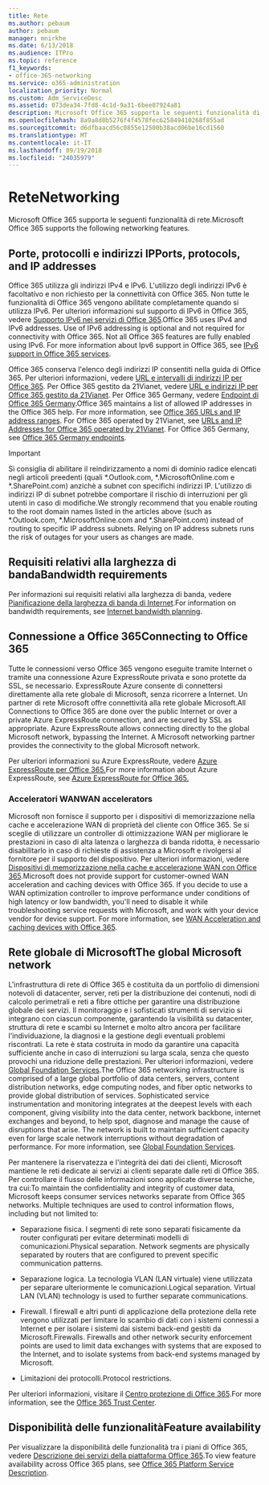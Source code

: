 ```yaml
---
title: Rete
ms.author: pebaum
author: pebaum
manager: mnirkhe
ms.date: 6/13/2018
ms.audience: ITPro
ms.topic: reference
f1_keywords:
- office-365-networking
ms.service: o365-administration
localization_priority: Normal
ms.custom: Adm_ServiceDesc
ms.assetid: 073dea34-7fd8-4c1d-9a31-6bee87924a81
description: Microsoft Office 365 supporta le seguenti funzionalità di rete.
ms.openlocfilehash: 8a9a8d8b5276f4f4578fec625849410268f855ad
ms.sourcegitcommit: d6dfbaacd56c0855e12500b38acd06be16cd1560
ms.translationtype: MT
ms.contentlocale: it-IT
ms.lasthandoff: 09/19/2018
ms.locfileid: "24035979"
---
```

# <a name="networking"></a><span data-ttu-id="aa2a8-103">Rete</span><span class="sxs-lookup"><span data-stu-id="aa2a8-103">Networking</span></span>

<span data-ttu-id="aa2a8-104">Microsoft Office 365 supporta le seguenti funzionalità di rete.</span><span class="sxs-lookup"><span data-stu-id="aa2a8-104">Microsoft Office 365 supports the following networking features.</span></span>
  
## <a name="ports-protocols-and-ip-addresses"></a><span data-ttu-id="aa2a8-105">Porte, protocolli e indirizzi IP</span><span class="sxs-lookup"><span data-stu-id="aa2a8-105">Ports, protocols, and IP addresses</span></span>

<span data-ttu-id="aa2a8-p101">Office 365 utilizza gli indirizzi IPv4 e IPv6. L'utilizzo degli indirizzi IPv6 è facoltativo e non richiesto per la connettività con Office 365. Non tutte le funzionalità di Office 365 vengono abilitate completamente quando si utilizza IPv6. Per ulteriori informazioni sul supporto di IPv6 in Office 365, vedere [Supporto IPv6 nei servizi di Office 365](https://go.microsoft.com/fwlink/?LinkID=785121&amp;clcid=0x409).</span><span class="sxs-lookup"><span data-stu-id="aa2a8-p101">Office 365 uses IPv4 and IPv6 addresses. Use of IPv6 addressing is optional and not required for connectivity with Office 365. Not all Office 365 features are fully enabled using IPv6. For more information about Ipv6 support in Office 365, see [IPv6 support in Office 365 services](https://go.microsoft.com/fwlink/?LinkID=785121&amp;clcid=0x409).</span></span>
  
<span data-ttu-id="aa2a8-p102">Office 365 conserva l'elenco degli indirizzi IP consentiti nella guida di Office 365. Per ulteriori informazioni, vedere [URL e intervalli di indirizzi IP per Office 365](https://go.microsoft.com/fwlink/p/?LinkID=243567). Per Office 365 gestito da 21Vianet, vedere [URL e indirizzi IP per Office 365 gestito da 21Vianet](https://go.microsoft.com/fwlink/?LinkID=733351&amp;clcid=0x409). Per Office 365 Germany, vedere [Endpoint di Office 365 Germany](https://support.office.com/en-us/article/Office-365-Germany-endpoints-8a113a50-0071-4155-bb8e-eba5a8dbd4c8).</span><span class="sxs-lookup"><span data-stu-id="aa2a8-p102">Office 365 maintains a list of allowed IP addresses in the Office 365 help. For more information, see [Office 365 URLs and IP address ranges](https://go.microsoft.com/fwlink/p/?LinkID=243567). For Office 365 operated by 21Vianet, see [URLs and IP Addresses for Office 365 operated by 21Vianet](https://go.microsoft.com/fwlink/?LinkID=733351&amp;clcid=0x409). For Office 365 Germany, see [Office 365 Germany endpoints](https://support.office.com/en-us/article/Office-365-Germany-endpoints-8a113a50-0071-4155-bb8e-eba5a8dbd4c8).</span></span>
  
> [!IMPORTANT]
> <span data-ttu-id="aa2a8-p103">Si consiglia di abilitare il reindirizzamento a nomi di dominio radice elencati negli articoli preedenti (quali \*.Outlook.com, \*.MicrosoftOnline.com e \*.SharePoint.com) anzichè a subnet con specifichi indirizzi IP. L'utilizzo di indirizzi IP di subnet potrebbe comportare il rischio di interruzioni per gli utenti in caso di modifiche.</span><span class="sxs-lookup"><span data-stu-id="aa2a8-p103">We strongly recommend that you enable routing to the root domain names listed in the articles above (such as \*.Outlook.com, \*.MicrosoftOnline.com and \*.SharePoint.com) instead of routing to specific IP address subnets. Relying on IP address subnets runs the risk of outages for your users as changes are made.</span></span> 
  
## <a name="bandwidth-requirements"></a><span data-ttu-id="aa2a8-116">Requisiti relativi alla larghezza di banda</span><span class="sxs-lookup"><span data-stu-id="aa2a8-116">Bandwidth requirements</span></span>

<span data-ttu-id="aa2a8-117">Per informazioni sui requisiti relativi alla larghezza di banda, vedere [Pianificazione della larghezza di banda di Internet](https://go.microsoft.com/fwlink/p/?LinkID=282467).</span><span class="sxs-lookup"><span data-stu-id="aa2a8-117">For information on bandwidth requirements, see [Internet bandwidth planning](https://go.microsoft.com/fwlink/p/?LinkID=282467).</span></span>
  
## <a name="connecting-to-office-365"></a><span data-ttu-id="aa2a8-118">Connessione a Office 365</span><span class="sxs-lookup"><span data-stu-id="aa2a8-118">Connecting to Office 365</span></span>

<span data-ttu-id="aa2a8-p104">Tutte le connessioni verso Office 365 vengono eseguite tramite Internet o tramite una connessione Azure ExpressRoute privata e sono protette da SSL, se necessario. ExpressRoute Azure consente di connettersi direttamente alla rete globale di Microsoft, senza ricorrere a Internet. Un partner di rete Microsoft offre connettività alla rete globale Microsoft.</span><span class="sxs-lookup"><span data-stu-id="aa2a8-p104">All Connections to Office 365 are done over the public Internet or over a private Azure ExpressRoute connection, and are secured by SSL as appropriate. Azure ExpressRoute allows connecting directly to the global Microsoft network, bypassing the Internet. A Microsoft networking partner provides the connectivity to the global Microsoft network.</span></span>
  
<span data-ttu-id="aa2a8-122">Per ulteriori informazioni su Azure ExpressRoute, vedere [Azure ExpressRoute per Office 365.](https://aka.ms/expressrouteoffice365)</span><span class="sxs-lookup"><span data-stu-id="aa2a8-122">For more information about Azure ExpressRoute, see [Azure ExpressRoute for Office 365.](https://aka.ms/expressrouteoffice365)</span></span>
  
### <a name="wan-accelerators"></a><span data-ttu-id="aa2a8-123">Acceleratori WAN</span><span class="sxs-lookup"><span data-stu-id="aa2a8-123">WAN accelerators</span></span>

<span data-ttu-id="aa2a8-p105">Microsoft non fornisce il supporto per i dispositivi di memorizzazione nella cache e accelerazione WAN di proprietà del cliente con Office 365. Se si sceglie di utilizzare un controller di ottimizzazione WAN per migliorare le prestazioni in caso di alta latenza o larghezza di banda ridotta, è necessario disabilitarlo in caso di richieste di assistenza a Microsoft e rivolgersi al fornitore per il supporto del dispositivo. Per ulteriori informazioni, vedere [Dispositivi di memorizzazione nella cache e accelerazione WAN con Office 365](https://go.microsoft.com/fwlink/p/?LinkID=282468).</span><span class="sxs-lookup"><span data-stu-id="aa2a8-p105">Microsoft does not provide support for customer-owned WAN acceleration and caching devices with Office 365. If you decide to use a WAN optimization controller to improve performance under conditions of high latency or low bandwidth, you'll need to disable it while troubleshooting service requests with Microsoft, and work with your device vendor for device support. For more information, see [WAN Acceleration and caching devices with Office 365](https://go.microsoft.com/fwlink/p/?LinkID=282468).</span></span>
  
## <a name="the-global-microsoft-network"></a><span data-ttu-id="aa2a8-127">Rete globale di Microsoft</span><span class="sxs-lookup"><span data-stu-id="aa2a8-127">The global Microsoft network</span></span>

<span data-ttu-id="aa2a8-p106">L'infrastruttura di rete di Office 365 è costituita da un portfolio di dimensioni notevoli di datacenter, server, reti per la distribuzione dei contenuti, nodi di calcolo perimetrali e reti a fibre ottiche per garantire una distribuzione globale dei servizi. Il monitoraggio e i sofisticati strumenti di servizio si integrano con ciascun componente, garantendo la visibilità su datacenter, struttura di rete e scambi su Internet e molto altro ancora per facilitare l'individuazione, la diagnosi e la gestione degli eventuali problemi riscontrati. La rete è stata costruita in modo da garantire una capacità sufficiente anche in caso di interruzioni su larga scala, senza che questo provochi una riduzione delle prestazioni. Per ulteriori informazioni, vedere [Global Foundation Services](https://go.microsoft.com/fwlink/p/?LinkID=282622).</span><span class="sxs-lookup"><span data-stu-id="aa2a8-p106">The Office 365 networking infrastructure is comprised of a large global portfolio of data centers, servers, content distribution networks, edge computing nodes, and fiber optic networks to provide global distribution of services. Sophisticated service instrumentation and monitoring integrates at the deepest levels with each component, giving visibility into the data center, network backbone, internet exchanges and beyond, to help spot, diagnose and manage the cause of disruptions that arise. The network is built to maintain sufficient capacity even for large scale network interruptions without degradation of performance. For more information, see [Global Foundation Services](https://go.microsoft.com/fwlink/p/?LinkID=282622).</span></span> 
  
<span data-ttu-id="aa2a8-p107">Per mantenere la riservatezza e l'integrità dei dati dei clienti, Microsoft mantiene le reti dedicate ai servizi ai clienti separate dalle reti di Office 365. Per controllare il flusso delle informazioni sono applicate diverse tecniche, tra cui:</span><span class="sxs-lookup"><span data-stu-id="aa2a8-p107">To maintain the confidentiality and integrity of customer data, Microsoft keeps consumer services networks separate from Office 365 networks. Multiple techniques are used to control information flows, including but not limited to:</span></span>
  
- <span data-ttu-id="aa2a8-p108">Separazione fisica. I segmenti di rete sono separati fisicamente da router configurati per evitare determinati modelli di comunicazioni.</span><span class="sxs-lookup"><span data-stu-id="aa2a8-p108">Physical separation. Network segments are physically separated by routers that are configured to prevent specific communication patterns.</span></span>
    
- <span data-ttu-id="aa2a8-p109">Separazione logica. La tecnologia VLAN (LAN virtuale) viene utilizzata per separare ulteriormente le comunicazioni.</span><span class="sxs-lookup"><span data-stu-id="aa2a8-p109">Logical separation. Virtual LAN (VLAN) technology is used to further separate communications.</span></span>
    
- <span data-ttu-id="aa2a8-p110">Firewall. I firewall e altri punti di applicazione della protezione della rete vengono utilizzati per limitare lo scambio di dati con i sistemi connessi a Internet e per isolare i sistemi dai sistemi back-end gestiti da Microsoft.</span><span class="sxs-lookup"><span data-stu-id="aa2a8-p110">Firewalls. Firewalls and other network security enforcement points are used to limit data exchanges with systems that are exposed to the Internet, and to isolate systems from back-end systems managed by Microsoft.</span></span> 
    
- <span data-ttu-id="aa2a8-140">Limitazioni dei protocolli.</span><span class="sxs-lookup"><span data-stu-id="aa2a8-140">Protocol restrictions.</span></span>
    
<span data-ttu-id="aa2a8-141">Per ulteriori informazioni, visitare il [Centro protezione di Office 365](https://go.microsoft.com/fwlink/p/?LinkID=282621).</span><span class="sxs-lookup"><span data-stu-id="aa2a8-141">For more information, see the [Office 365 Trust Center](https://go.microsoft.com/fwlink/p/?LinkID=282621).</span></span> 
  
## <a name="feature-availability"></a><span data-ttu-id="aa2a8-142">Disponibilità delle funzionalità</span><span class="sxs-lookup"><span data-stu-id="aa2a8-142">Feature availability</span></span>

<span data-ttu-id="aa2a8-143">Per visualizzare la disponibilità delle funzionalità tra i piani di Office 365, vedere [Descrizione dei servizi della piattaforma Office 365](https://technet.microsoft.com/en-us/library/office-365-platform-service-description.aspx).</span><span class="sxs-lookup"><span data-stu-id="aa2a8-143">To view feature availability across Office 365 plans, see [Office 365 Platform Service Description](https://technet.microsoft.com/en-us/library/office-365-platform-service-description.aspx).</span></span>
  

